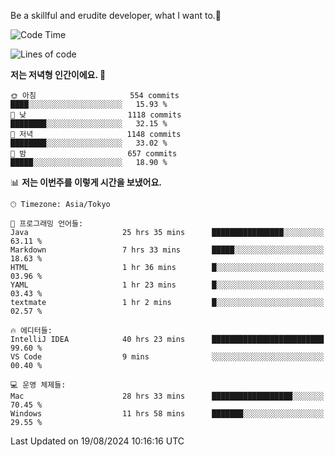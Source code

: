 Be a skillful and erudite developer, what I want to.👶

<!--START_SECTION:waka-->
![Code Time](http://img.shields.io/badge/Code%20Time-1%2C184%20hrs%2024%20mins-blue)

![Lines of code](https://img.shields.io/badge/%EC%A0%80%EB%8A%94%20%EC%97%AC%ED%83%9C%EA%B9%8C%EC%A7%80%20-3.0%20million%20%EC%A4%84%EC%9D%98%20%EC%BD%94%EB%93%9C%EB%A5%BC%20%EC%9E%91%EC%84%B1%ED%96%88%EC%96%B4%EC%9A%94.-blue)

**저는 저녁형 인간이에요. 🦉** 

```text
🌞 아침                     554 commits         ████░░░░░░░░░░░░░░░░░░░░░   15.93 % 
🌆 낮　                     1118 commits        ████████░░░░░░░░░░░░░░░░░   32.15 % 
🌃 저녁                     1148 commits        ████████░░░░░░░░░░░░░░░░░   33.02 % 
🌙 밤　                     657 commits         █████░░░░░░░░░░░░░░░░░░░░   18.90 % 
```


📊 **저는 이번주를 이렇게 시간을 보냈어요.** 

```text
🕑︎ Timezone: Asia/Tokyo

💬 프로그래밍 언어들: 
Java                     25 hrs 35 mins      ████████████████░░░░░░░░░   63.11 % 
Markdown                 7 hrs 33 mins       █████░░░░░░░░░░░░░░░░░░░░   18.63 % 
HTML                     1 hr 36 mins        █░░░░░░░░░░░░░░░░░░░░░░░░   03.96 % 
YAML                     1 hr 23 mins        █░░░░░░░░░░░░░░░░░░░░░░░░   03.43 % 
textmate                 1 hr 2 mins         █░░░░░░░░░░░░░░░░░░░░░░░░   02.57 % 

🔥 에디터들: 
IntelliJ IDEA            40 hrs 23 mins      █████████████████████████   99.60 % 
VS Code                  9 mins              ░░░░░░░░░░░░░░░░░░░░░░░░░   00.40 % 

💻 운영 체제들: 
Mac                      28 hrs 33 mins      ██████████████████░░░░░░░   70.45 % 
Windows                  11 hrs 58 mins      ███████░░░░░░░░░░░░░░░░░░   29.55 % 
```


 Last Updated on 19/08/2024 10:16:16 UTC
<!--END_SECTION:waka-->
